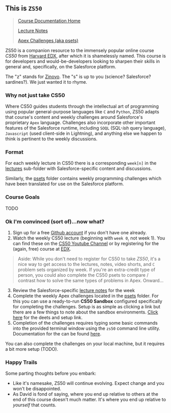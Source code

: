 ## This is `ZS50`

> [Course Documentation Home](https://alpha-bytes.github.io/zs50-content)
> 
> [Lecture Notes](./lectures/list.md)
> 
> [Apex Challenges (aka psets)](./psets/list.md)

ZS50 is a companion resource to the immensely popular online course *CS50* from [Harvard EDX](https://www.edx.org/course/cs50s-introduction-computer-science-harvardx-cs50x), after which it is shamelessly named. This course is for developers and would-be-developers looking to sharpen their skills in general and, specifically, on the Salesforce platform. 

The "z" stands for [Zinovo](https://www.zinovo.com/). The "s" is up to you (science? Salesforce? sardines?). We just wanted it to rhyme. 

### Why not just take CS50
Where CS50 guides students through the intellectual art of programming using popular general-purpose languages like `C` and `Python`, ZS50 adapts that course's content and weekly challenges around Salesforce's proprietary `Apex` language. Challenges also incorporate other important features of the Salesforce runtime, including `SOQL` (SQL-*ish* query language), `Javascript` (used client-side in Lightning), and anything else we happen to think is pertinent to the weekly discussions. 

### Format
For each weekly lecture in CS50 there is a corresponding `week[n]` in the [lectures](lectures/list.md) sub-folder with Salesforce-specific content and discussions. 

Similarly, the [psets](psets/list.md) folder contains weekly programming challenges which have been translated for use on the Salesforce platform. 

### Course Goals
TODO

### Ok I'm convinced (sort of)...now what?
1. Sign up for a free [Github account](https://github.com/join) if you don't have one already.
2. Watch the weekly CS50 lecture (beginning with `week 0`, not week 1). You can find these on the [CS50 Youtube Channel](https://www.youtube.com/channel/UCcabW7890RKJzL968QWEykA) or by registering for the (again, free) course at [EDX](https://www.edx.org/course/cs50s-introduction-computer-science-harvardx-cs50x). 
> Aside: While you don't need to register for CS50 to take *ZS50*, it's a nice way to get access to the lectures, notes, video shorts, and `C` problem sets organized by week. If you're an extra-credit type of person, you could also complete the CS50 psets to compare / contrast how to solve the same types of problems in Apex. Onward...
3. Review the Salesforce-specific [lecture notes](./lectures/list.md) for the week
4. Complete the weekly Apex challenges located in the [psets](./psets/list.md) folder. For this you can use a ready-to-run
**CS50 Sandbox** configured specifically for completing the challenges. Setup is as simple as clicking a link but there are a few things to note about the sandbox environments. [Click here](./setup/sandbox.md) for the deets and setup link.
5. Completion of the challenges requires typing some basic commands into the provided terminal window using the `zs50` command line utility. Documentation for the can be found [here](https://github.com/alpha-bytes/zs50). 

You can also complete the challenges on your local machine, but it requires a bit more setup (TODO). 

### Happy Trails
Some parting thoughts before you embark: 
- Like it's namesake, ZS50 will continue evolving. Expect change and you won't be disappointed. 
- As David is fond of saying, where you end up relative to others at the end of this course doesn't much matter. It's where you end up relative to *yourself* that counts.
